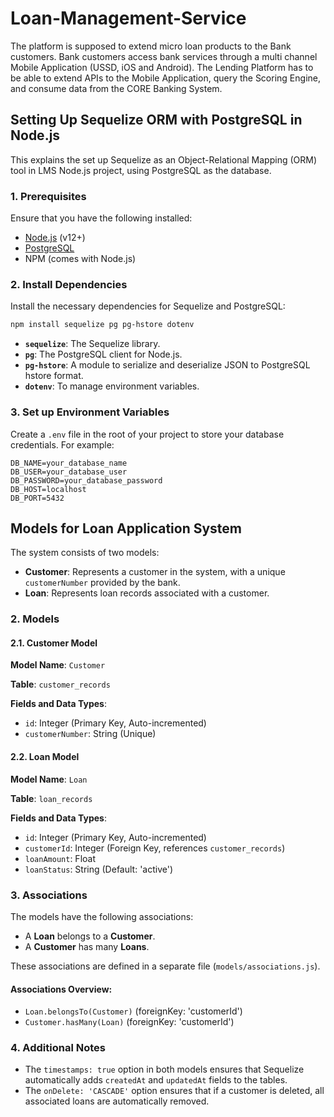 # Loan-Management-Service
The platform is supposed to extend micro loan products to the Bank customers. Bank customers access bank services through a multi channel Mobile Application (USSD, iOS and Android). The Lending Platform has to be able to extend APIs to the Mobile Application, query the Scoring Engine, and consume data from the CORE Banking System.

## Setting Up Sequelize ORM with PostgreSQL in Node.js

This explains the set up Sequelize as an Object-Relational Mapping (ORM) tool in LMS Node.js project, using PostgreSQL as the database.

### 1. Prerequisites

Ensure that you have the following installed:
- [Node.js](https://nodejs.org/) (v12+)
- [PostgreSQL](https://www.postgresql.org/download/)
- NPM (comes with Node.js)

### 2. Install Dependencies

Install the necessary dependencies for Sequelize and PostgreSQL:

```bash
npm install sequelize pg pg-hstore dotenv
```

- **`sequelize`**: The Sequelize library.
- **`pg`**: The PostgreSQL client for Node.js.
- **`pg-hstore`**: A module to serialize and deserialize JSON to PostgreSQL hstore format.
- **`dotenv`**: To manage environment variables.

### 3. Set up Environment Variables

Create a `.env` file in the root of your project to store your database credentials. For example:

```env
DB_NAME=your_database_name
DB_USER=your_database_user
DB_PASSWORD=your_database_password
DB_HOST=localhost
DB_PORT=5432
```

## Models for Loan Application System

The system consists of two models:
- **Customer**: Represents a customer in the system, with a unique `customerNumber` provided by the bank.
- **Loan**: Represents loan records associated with a customer.

### 2. Models

#### 2.1. Customer Model

**Model Name**: `Customer`

**Table**: `customer_records`

**Fields and Data Types**:
- `id`: Integer (Primary Key, Auto-incremented)
- `customerNumber`: String (Unique)

#### 2.2. Loan Model

**Model Name**: `Loan`

**Table**: `loan_records`

**Fields and Data Types**:
- `id`: Integer (Primary Key, Auto-incremented)
- `customerId`: Integer (Foreign Key, references `customer_records`)
- `loanAmount`: Float
- `loanStatus`: String (Default: 'active')

### 3. Associations

The models have the following associations:

- A **Loan** belongs to a **Customer**.
- A **Customer** has many **Loans**.

These associations are defined in a separate file (`models/associations.js`).

#### Associations Overview:
- `Loan.belongsTo(Customer)` (foreignKey: 'customerId')
- `Customer.hasMany(Loan)` (foreignKey: 'customerId')


### 4. Additional Notes
- The `timestamps: true` option in both models ensures that Sequelize automatically adds `createdAt` and `updatedAt` fields to the tables.
- The `onDelete: 'CASCADE'` option ensures that if a customer is deleted, all associated loans are automatically removed.
